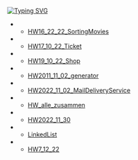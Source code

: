 [![Typing SVG](https://readme-typing-svg.herokuapp.com?font=Fira+Code&duration=1000&pause=1000&color=F70E3F&width=435&lines=DZ+Java)](https://github.com/ArtemWo/Java)
- -   [HW16_22_22_SortingMovies ](https://github.com/ArtemWo/Java/tree/master/HW16_22_22_SortingMovies) 
- -   [HW17_10_22_Ticket ](https://github.com/ArtemWo/Java/tree/master/HW17_10_22_Ticket) 
- -   [HW19_10_22_Shop ](https://github.com/ArtemWo/Java/tree/master/HW19_10_22_Shop) 
- -   [HW2011_11_02_generator ](https://github.com/ArtemWo/Java/tree/master/HW2011_11_02_generator) 
- -   [HW2022_11_02_MailDeliveryService ](https://github.com/ArtemWo/Java/tree/master/HW2022_11_02_MailDeliveryService) 
- -   [HW_alle_zusammen ](https://github.com/ArtemWo/Java/tree/master/HW_alle_zusammen) 
- -   [HW2022_11_30 ](https://github.com/ArtemWo/Java/tree/master/HW_Java_30_11_22) 
- -   [LinkedList ](https://github.com/ArtemWo/Java/tree/master/LinkedList2) 
- -   [HW7_12_22 ](https://github.com/ArtemWo/Java/tree/master/HW_Java7_12_22) 
